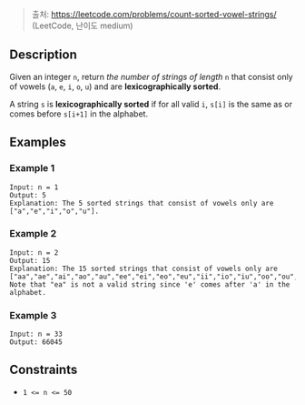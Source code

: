 > 출처: https://leetcode.com/problems/count-sorted-vowel-strings/ (LeetCode, 난이도 medium)

## Description

Given an integer `n`, return _the number of strings of length_ `n` that consist only of vowels (`a`, `e`, `i`, `o`, `u`) and are **lexicographically sorted**.

A string `s` is **lexicographically sorted** if for all valid `i`, `s[i]` is the same as or comes before `s[i+1]` in the alphabet.

## Examples

### Example 1

```
Input: n = 1
Output: 5
Explanation: The 5 sorted strings that consist of vowels only are ["a","e","i","o","u"].
```

### Example 2

```
Input: n = 2
Output: 15
Explanation: The 15 sorted strings that consist of vowels only are
["aa","ae","ai","ao","au","ee","ei","eo","eu","ii","io","iu","oo","ou","uu"].
Note that "ea" is not a valid string since 'e' comes after 'a' in the alphabet.
```

### Example 3

```
Input: n = 33
Output: 66045
```

## Constraints

- `1 <= n <= 50`
